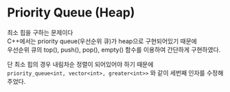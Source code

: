 # Priority Queue (Heap)

최소 힙을 구하는 문제이다 <br>
C++에서는 priority queue(우선순위 큐)가 heap으로 구현되어있기 때문에<br>
우선순위 큐의 top(), push(), pop(), empty() 함수를 이용하여 간단하게 구현하였다.<br>

단 최소 힙의 경우 내림차순 정렬이 되어있어야 하기 때문에<br>
`priority_queue<int, vector<int>, greater<int>>` 와 같이 세번째 인자를 수정해주었다.